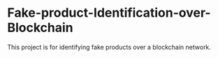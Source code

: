 # Fake-product-Identification-over-Blockchain
This project is for identifying fake products over a blockchain network.
